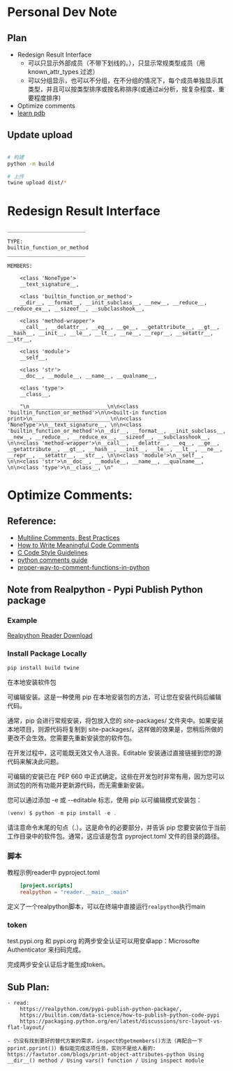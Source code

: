 # Personal Dev Note

## Plan

- Redesign Result Interface
    - 可以只显示外部成员（不带下划线的。），只显示常规类型成员（用 known_attr_types 过滤）
    - 可以分组显示，也可以不分组，在不分组的情况下，每个成员单独显示其类型，并且可以按类型排序或按名称排序(或通过ai分析，按复杂程度、重要程度排序)
- Optimize comments
- [learn pdb](https://stackoverflow.com/questions/11552320/correct-way-to-pause-a-python-program)

## Update upload

```bash

# 构建
python -m build

# 上传
twine upload dist/*
```

# Redesign Result Interface

```
_________________________

TYPE: 
builtin_function_or_method
_________________________

MEMBERS:

    <class 'NoneType'>
    __text_signature__,

    <class 'builtin_function_or_method'>
    __dir__, __format__, __init_subclass__, __new__, __reduce__, __reduce_ex__, __sizeof__, __subclasshook__,

    <class 'method-wrapper'>
    __call__, __delattr__, __eq__, __ge__, __getattribute__, __gt__, __hash__, __init__, __le__, __lt__, __ne__, __repr__, __setattr__, __str__,

    <class 'module'>
    __self__,

    <class 'str'>
    __doc__, __module__, __name__, __qualname__,

    <class 'type'>
    __class__,

    "\n_________________________\n\n<class 'builtin_function_or_method'>\n\n<built-in function print>\n_________________________\n\n<class 'NoneType'>\n__text_signature__, \n\n<class 'builtin_function_or_method'>\n__dir__, __format__, __init_subclass__, __new__, __reduce__, __reduce_ex__, __sizeof__, __subclasshook__, \n\n<class 'method-wrapper'>\n__call__, __delattr__, __eq__, __ge__, __getattribute__, __gt__, __hash__, __init__, __le__, __lt__, __ne__, __repr__, __setattr__, __str__, \n\n<class 'module'>\n__self__, \n\n<class 'str'>\n__doc__, __module__, __name__, __qualname__, \n\n<class 'type'>\n__class__, \n"

```


# Optimize Comments:

## Reference:
- [Multiline Comments, Best Practices](https://www.askpython.com/python/python-comments)
- [How to Write Meaningful Code Comments](https://hackernoon.com/how-to-write-meaningful-code-comments-qb1735so)
- [C Code Style Guidelines](https://www.cs.swarthmore.edu/~newhall/unixhelp/c_codestyle.html)
- [python comments guide](https://realpython.com/python-comments-guide/)
- [proper-way-to-comment-functions-in-python](https://stackoverflow.com/questions/2357230/what-is-the-proper-way-to-comment-functions-in-python)


## Note from Realpython - Pypi Publish Python package


### Example
[Realpython Reader Download](https://codeload.github.com/realpython/reader/zip/refs/heads/master)


### Install Package Locally

```powershell
pip install build twine
```

在本地安装软件包

可编辑安装。这是一种使用 pip 在本地安装包的方法，可让您在安装代码后编辑代码。

通常，pip 会进行常规安装，将包放入您的 site-packages/ 文件夹中。如果安装本地项目，则源代码将复制到 site-packages/。这样做的效果是，您稍后所做的更改不会生效。您需要先重新安装您的软件包。

在开发过程中，这可能既无效又令人沮丧。Editable 安装通过直接链接到您的源代码来解决此问题。

可编辑的安装已在 PEP 660 中正式确定。这些在开发包时非常有用，因为您可以测试包的所有功能并更新源代码，而无需重新安装。

您可以通过添加 -e 或 --editable 标志，使用 pip 以可编辑模式安装包：

```powershell
(venv) $ python -m pip install -e .
```

请注意命令末尾的句点（.）。这是命令的必要部分，并告诉 pip 您要安装位于当前工作目录中的软件包。通常，这应该是包含 pyproject.toml 文件的目录的路径。

### 脚本
教程示例reader中 pyproject.toml 
```toml
    [project.scripts]
    realpython = "reader.__main__:main"
```
定义了一个realpython脚本，可以在终端中直接运行`realpython`执行main

### token

test.pypi.org 和 pypi.org 的两步安全认证可以用安卓app：Microsofte Authenticator 来扫码完成。

完成两步安全认证后才能生成token。

<!-- https://www.pyopensci.org/python-package-guide/tutorials/publish-pypi.html#step-4-create-a-package-upload-token -->




## Sub Plan:

    - read:
        https://realpython.com/pypi-publish-python-package/,
        https://builtin.com/data-science/how-to-publish-python-code-pypi
        https://packaging.python.org/en/latest/discussions/src-layout-vs-flat-layout/

    - 仍没有找到更好的替代方案的需求，inspect的getmembers()方法（再配合一下pprint.pprint()）看似能完成这项任务，实则不是给人看的: https://favtutor.com/blogs/print-object-attributes-python Using __dir__() method / Using vars() function / Using inspect module

